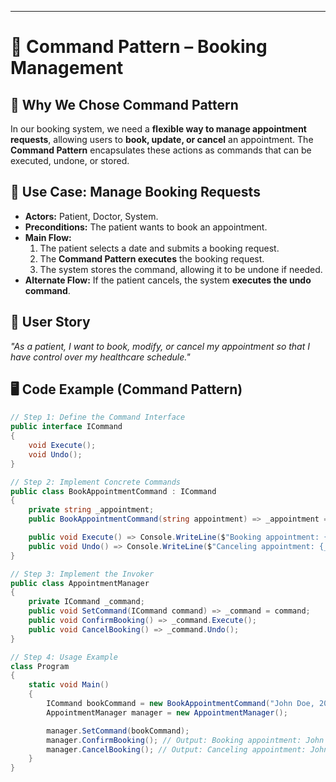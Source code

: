 
---



# 📅 Command Pattern – Booking Management

## 📖 Why We Chose Command Pattern
In our booking system, we need a **flexible way to manage appointment requests**, allowing users to **book, update, or cancel** an appointment. The **Command Pattern** encapsulates these actions as commands that can be executed, undone, or stored.

## 📌 Use Case: Manage Booking Requests
- **Actors:** Patient, Doctor, System.
- **Preconditions:** The patient wants to book an appointment.
- **Main Flow:**
  1. The patient selects a date and submits a booking request.
  2. The **Command Pattern executes** the booking request.
  3. The system stores the command, allowing it to be undone if needed.
- **Alternate Flow:** If the patient cancels, the system **executes the undo command**.

## 📝 User Story
*"As a patient, I want to book, modify, or cancel my appointment so that I have control over my healthcare schedule."*

## 🖥️ Code Example (Command Pattern)
```csharp
// Step 1: Define the Command Interface
public interface ICommand
{
    void Execute();
    void Undo();
}

// Step 2: Implement Concrete Commands
public class BookAppointmentCommand : ICommand
{
    private string _appointment;
    public BookAppointmentCommand(string appointment) => _appointment = appointment;

    public void Execute() => Console.WriteLine($"Booking appointment: {_appointment}");
    public void Undo() => Console.WriteLine($"Canceling appointment: {_appointment}");
}

// Step 3: Implement the Invoker
public class AppointmentManager
{
    private ICommand _command;
    public void SetCommand(ICommand command) => _command = command;
    public void ConfirmBooking() => _command.Execute();
    public void CancelBooking() => _command.Undo();
}

// Step 4: Usage Example
class Program
{
    static void Main()
    {
        ICommand bookCommand = new BookAppointmentCommand("John Doe, 2024-06-15");
        AppointmentManager manager = new AppointmentManager();

        manager.SetCommand(bookCommand);
        manager.ConfirmBooking(); // Output: Booking appointment: John Doe, 2024-06-15
        manager.CancelBooking(); // Output: Canceling appointment: John Doe, 2024-06-15
    }
}
